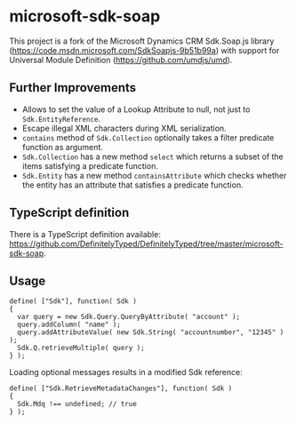 # microsoft-sdk-soap
This project is a fork of the Microsoft Dynamics CRM Sdk.Soap.js library (https://code.msdn.microsoft.com/SdkSoapjs-9b51b99a) with support for Universal Module Definition (https://github.com/umdjs/umd).

## Further Improvements

* Allows to set the value of a Lookup Attribute to null, not just to ``Sdk.EntityReference``.
* Escape illegal XML characters during XML serialization.
* ``contains`` method of ``Sdk.Collection`` optionally takes a filter predicate function as argument.
* ``Sdk.Collection`` has a new method ``select`` which returns a subset of the items satisfying a predicate function.
* ``Sdk.Entity`` has a new method ``containsAttribute`` which checks whether the entity has an attribute that satisfies a predicate function.

## TypeScript definition

There is a TypeScript definition available: https://github.com/DefinitelyTyped/DefinitelyTyped/tree/master/microsoft-sdk-soap.

## Usage

    define( ["Sdk"], function( Sdk )
    {
      var query = new Sdk.Query.QueryByAttribute( "account" );
      query.addColumn( "name" );
      query.addAttributeValue( new Sdk.String( "accountnumber", "12345" ) );
      Sdk.Q.retrieveMultiple( query );
    } );

Loading optional messages results in a modified Sdk reference:

    define( ["Sdk.RetrieveMetadataChanges"], function( Sdk )
    {
      Sdk.Mdq !== undefined; // true
    } );

